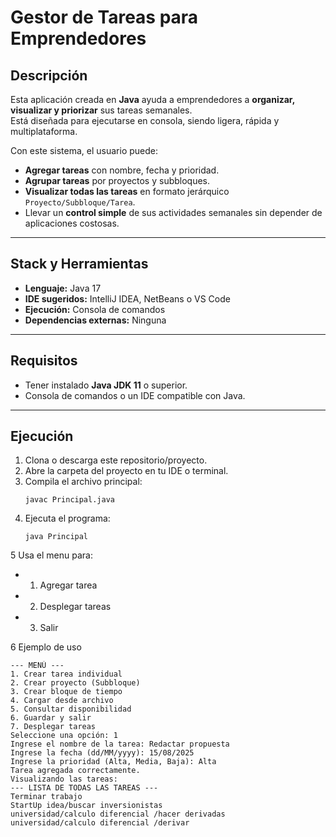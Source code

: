 #  Gestor de Tareas para Emprendedores

##  Descripción
Esta aplicación creada en **Java** ayuda a emprendedores a **organizar, visualizar y priorizar** sus tareas semanales.  
Está diseñada para ejecutarse en consola, siendo ligera, rápida y multiplataforma.

Con este sistema, el usuario puede:
- **Agregar tareas** con nombre, fecha y prioridad.
- **Agrupar tareas** por proyectos y subbloques.
- **Visualizar todas las tareas** en formato jerárquico `Proyecto/Subbloque/Tarea`.
- Llevar un **control simple** de sus actividades semanales sin depender de aplicaciones costosas.

---

## Stack y Herramientas
- **Lenguaje:** Java 17  
- **IDE sugeridos:** IntelliJ IDEA, NetBeans o VS Code  
- **Ejecución:** Consola de comandos  
- **Dependencias externas:** Ninguna

---

##  Requisitos
- Tener instalado **Java JDK 11** o superior.
- Consola de comandos o un IDE compatible con Java.

---

## Ejecución
1. Clona o descarga este repositorio/proyecto.
2. Abre la carpeta del proyecto en tu IDE o terminal.
3. Compila el archivo principal:
   ```
   javac Principal.java
4. Ejecuta el programa:
   ```
   java Principal
5 Usa el menu para:
  - 1. Agregar tarea

  - 2. Desplegar tareas
 
  - 3. Salir

6 Ejemplo de uso 

```
--- MENÚ ---
1. Crear tarea individual
2. Crear proyecto (Subbloque)
3. Crear bloque de tiempo
4. Cargar desde archivo
5. Consultar disponibilidad
6. Guardar y salir
7. Desplegar tareas
Seleccione una opción: 1
Ingrese el nombre de la tarea: Redactar propuesta
Ingrese la fecha (dd/MM/yyyy): 15/08/2025
Ingrese la prioridad (Alta, Media, Baja): Alta
Tarea agregada correctamente.
Visualizando las tareas:
--- LISTA DE TODAS LAS TAREAS ---
Terminar trabajo
StartUp idea/buscar inversionistas
universidad/calculo diferencial /hacer derivadas
universidad/calculo diferencial /derivar


